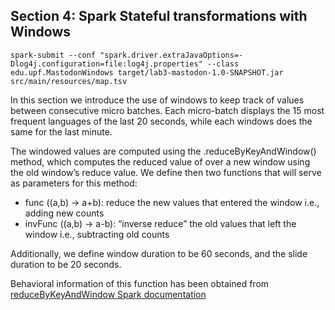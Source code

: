 ## Section 4: Spark Stateful transformations with Windows
```
spark-submit --conf "spark.driver.extraJavaOptions=-Dlog4j.configuration=file:log4j.properties" --class edu.upf.MastodonWindows target/lab3-mastodon-1.0-SNAPSHOT.jar src/main/resources/map.tsv
```
In this section we introduce the use of windows to keep track of values between consecutive micro batches. Each micro-batch displays the 15 most frequent languages of the last 20 seconds, while each windows does the same for the last minute.

The windowed values are computed using the .reduceByKeyAndWindow() method, which computes the reduced value of over a new window using the old window’s reduce value. We define then two functions that will serve as parameters for this method:
- func ((a,b) -> a+b): reduce the new values that entered the window i.e., adding new counts
- invFunc ((a,b) -> a-b): “inverse reduce” the old values that left the window i.e., subtracting old counts   

Additionally, we define window duration to be 60 seconds, and the slide duration to be 20 seconds.

Behavioral information of this function has been obtained from [reduceByKeyAndWindow Spark documentation](https://spark.apache.org/docs/latest/api/python/reference/api/pyspark.streaming.DStream.reduceByKeyAndWindow.html)

